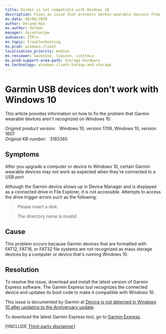 ```yaml
---
title: Garmin is not compatible with Windows 10
description: Fixes an issue that prevents Garmin wearable devices from working after you've upgraded your computer or device to Windows 10.
ms.data: 09/08/2020
author: Deland-Han
ms.author: delhan
manager: dscontentpm
audience: ITPro
ms.topic: troubleshooting
ms.prod: windows-client
localization_priority: medium
ms.reviewer: kaushika, tiquinn, scottmca
ms.prod-support-area-path: Storage hardware
ms.technology: windows-client-backup-and-storage
---
```

# Garmin USB devices don't work with Windows 10

This article provides information on how to fix the problem that Garmin wearable devices aren't recognized on Windows 10.

_Original product version:_ &nbsp; Windows 10, version 1709, Windows 10, version 1607  
_Original KB number:_ &nbsp; 3183365

## Symptoms

After you upgrade a computer or device to Windows 10, certain Garmin wearable devices may not work as expected when they're connected to a USB port.

Although the Garmin device shows up in Device Manager and is displayed as a connected drive in File Explorer, it is not accessible. Attempts to access the drive trigger errors such as the following:

> Please insert a disk.

> The directory name is invalid.

## Cause

This problem occurs because Garmin devices that are formatted with FAT12, FAT16, or FAT32 file systems are not recognized as mass storage devices by a computer or device that's running Windows 10.

## Resolution

To resolve the issue, download and install the latest version of Garmin Express software. The Garmin Express tool recognizes the connected device and updates its boot code to make it compatible with Windows 10.

This issue is documented by Garmin at [Device is not detected in Windows 10 after updating to the Anniversary update](https://static.garmin.com/com.garmin.static-pages/cf-maintenance-500.html?site=forums).

To download the latest Garmin Express tool, go to [Garmin Express](https://software.garmin.com/express.html).

[!INCLUDE [Third-party disclaimer](../../includes/third-party-disclaimer.md)]
